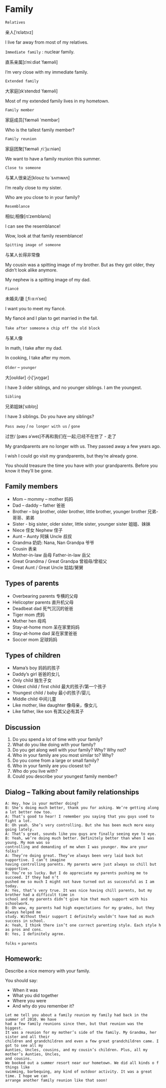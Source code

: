 # Family
`Relatives`

亲人[ˈrɛlətɪvz]

I live far away from most of my relatives.

`Immediate family` : nuclear family.

直系亲属[ɪˈmiːdiət ˈfæməli]

I’m very close with my immediate family.

`Extended family`

大家庭[ɪkˈstendɪd ˈfæməli]

Most of my extended family lives in my hometown.

`Family member`

家庭成员[ˈfæməli ˈmembər]

Who is the tallest family member?

`Family reunion`

家庭团聚[ˈfæməli ˌriːˈjuːniən]

We want to have a family reunion this summer.

`Close to someone`

与某人很亲近[kloʊz tu ˈsʌmwʌn]

I’m really close to my sister.

Who are you close to in your family?

`Resemblance`

相似;相像[rɪˈzembləns]

I can see the resemblance!

Wow, look at that family resemblance!

`Spitting image of someone`

与某人长得非常像

My cousin was a spitting image of my brother. But as they got older, they didn’t look alike
anymore.

My nephew is a spitting image of my dad.

`Fiancé`

未婚夫/妻 [ˌfiːɑːnˈseɪ]

I want you to meet my fiancé.

My fiancé and I plan to get married in the fall.

`Take after someone`  `a chip off the old block`

与某人像

In math, I take after my dad.

In cooking, I take after my mom.

`Older` – `younger`

大[oʊldər] 小['jʌŋɡər]

I have 3 older siblings, and no younger siblings. I am the youngest.

`Sibling`

兄弟姐妹[ˈsɪblɪŋ]

I have 3 siblings. Do you have any siblings?

`Pass away` / `no longer with us` / `gone`

过世/ [pæs əˈweɪ]不再和我们在一起;已经不在世了 - 走了

My grandparents are no longer with us. They passed away a few years ago.

I wish I could go visit my grandparents, but they’re already gone.

You should treasure the time you have with your grandparents. Before you know it they’ll be
gone. 

## Family members
* Mom – mommy – mother 妈妈
* Dad – daddy – father 爸爸
* Brother – big brother, older brother, little brother, younger brother 兄弟-哥哥、弟弟
* Sister - big sister, older sister, little sister, younger sister 姐姐、妹妹
* Niece 侄女 Nephew 侄子
* Aunt – Aunty 阿姨 Uncle 叔叔
* Grandma 奶奶: Nana, Nan Grandpa 爷爷
* Cousin 表亲
* Mother-in-law 岳母 Father-in-law 岳父
* Great Grandma / Great Grandpa 曾祖母/曾祖父
* Great Aunt / Great Uncle 姑姑/舅舅
## Types of parents
* Overbearing parents 专横的父母
* Helicopter parents 直升机父母
* Deadbeat dad 死气沉沉的爸爸
* Tiger mom 虎妈
* Mother hen 母鸡
* Stay-at-home mom 呆在家里妈妈
* Stay-at-home dad 呆在家里爸爸
* Soccer mom 足球妈妈
## Types of children
* Mama’s boy 妈妈的孩子
* Daddy’s girl 爸爸的女儿
* Only child 独生子女
* Oldest child / first child 最大的孩子/第一个孩子
* Youngest child / baby 最小的孩子/婴儿
* Middle child 中间儿童
* Like mother, like daughter 像母亲，像女儿
* Like father, like son 有其父必有其子
## Discussion
1. Do you spend a lot of time with your family?
2. What do you like doing with your family?
3. Do you get along well with your family? Why? Why not?
4. Who in your family are you most similar to? Why?
5. Do you come from a large or small family?
6. Who in your family are you closest to?
7. Who do you live with?
8. Could you describe your youngest family member?
## Dialog – Talking about family relationships
```
A: Hey, how is your mother doing?
B: She’s doing much better, thank you for asking. We’re getting along a lot better now too.
A: That’s good to hear! I remember you saying that you guys used to fight a lot.
B: Oh yeah. She’s very controlling. But she has been much more easy going lately.
A: That’s great, sounds like you guys are finally seeing eye to eye.
B: Yeah, we’re doing much better. Definitely better than when I was young. My mom was so
controlling and demanding of me when I was younger. How are your folks?
A: They’re doing great. They’ve always been very laid back but supportive. I can’t imagine
having controlling parents. My parents were just always so chill but supportive.
B: You’re so lucky. But I do appreciate my parents pushing me to succeed. If they had n’t
pushed me so much I might not have turned out as successful as I am today.
A: Yes, that’s very true. It was nice having chill parents, but my brother had a difficult time in
school and my parents didn’t give him that much support with his schoolwork.
B: Oh wow, my parents had high expectations for my grades, but they always helped me
study. Without their support I definitely wouldn’t have had as much success in school.
A: Yeah, I think there isn’t one correct parenting style. Each style h as pros and cons.
B: Yes, I definitely agree. 
```

`folks` = `parents`

## Homework:
Describe a nice memory with your family.

You should say:
* When it was
* What you did together
* Where you were
* And why do you remember it?
```
Let me tell you about a family reunion my family had back in the summer of 2010. We have
had a few family reunions since then, but that reunion was the biggest.
It was a reunion for my mother’s side of the family. My Grandma, her sister and all their
children and grandchildren and even a few great grandchildren came. I got to see all my
Aunties, Uncles, cousins, and my cousin’s children. Plus, all my mother’s Aunties, Uncles,
and cousins.
We booked out a summer resort near our hometown. We did all kinds o f things like
swimming, barbequing, any kind of outdoor activity. It was a great time. I hope we can
arrange another family reunion like that soon! 
```